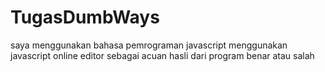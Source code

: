 # TugasDumbWays
saya menggunakan bahasa pemrograman javascript
menggunakan javascript online editor sebagai acuan hasli dari program benar atau salah
